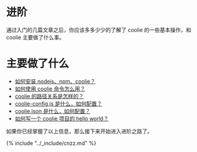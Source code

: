 # 进阶

通过入门的几篇文章之后，你应该多多少少的了解了 coolie 的一些基本操作，和 coolie 主要做了什么事。

# 主要做了什么
- [如何安装 nodejs、npm、coolie？](../begin/install.md)
- [如何使用 coolie 命令怎么用？](../begin/command.md)
- [coolie 的路径关系是怎样的？](../begin/path.md)
- [coolie-config.js 是什么，如何配置？](../begin/coolie-config.md)
- [coolie.json 是什么，如何配置？](../begin/coolie.json.md)
- [如何写一个 coolie 项目的 hello world？](../begin/hello-world.md)

如果你已经掌握了以上信息，那么接下来开始进入进阶之路了。


{% include "../_include/cnzz.md" %}